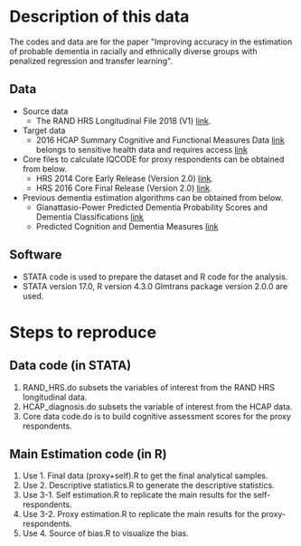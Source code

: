 # Description of this data
 The codes and data are for the paper "Improving accuracy in the estimation of probable dementia in racially and
ethnically diverse groups with penalized regression and transfer learning". 

## Data
- Source data
  - The RAND HRS Longitudinal File 2018 (V1) [link](https://hrsdata.isr.umich.edu/data-products/rand-hrs-archived-data-products).
- Target data
  -  2016 HCAP Summary Cognitive and Functional Measures Data [link](https://hrsdata.isr.umich.edu/data-products/2016-hcap-summary-cognitive-and-functional) belongs to sensitive health data and requires access [link](https://hrsdata.isr.umich.edu/data-products/sensitive-health/order-form)
- Core files to calculate IQCODE for proxy respondents can be obtained from below. 
  - HRS 2014 Core Early Release (Version 2.0) [link](https://hrsdata.isr.umich.edu/data-products/2014-hrs-core).
  - HRS 2016 Core Final Release (Version 2.0) [link](https://hrsdata.isr.umich.edu/data-products/2016-hrs-core).
- Previous dementia estimation algorithms can be obtained from below.
  -  Gianattasio-Power Predicted Dementia Probability Scores and Dementia Classifications [link](https://hrsdata.isr.umich.edu/data-products/gianattasio-power-predicted-dementia-probability-scores-and-dementia-classifications?_ga=2.244704837.1182193271.1691073106-1414241986.1689842587&_gl=1*1k7ms74*_ga*MTQxNDI0MTk4Ni4xNjg5ODQyNTg3*_ga_FF28MW3MW2*MTY5MTA3MzEwNS41LjEuMTY5MTA3MzExMC4wLjAuMA.)
  -   Predicted Cognition and Dementia Measures [link](https://hrsdata.isr.umich.edu/data-products/predicted-cognition-and-dementia-measures?_gl=1*vdt11x*_ga*MTQxNDI0MTk4Ni4xNjg5ODQyNTg3*_ga_FF28MW3MW2*MTY5MTA3MzEwNS41LjEuMTY5MTA3MzEzNC4wLjAuMA..&_ga=2.148252151.1182193271.1691073106-1414241986.1689842587)

## Software
- STATA code is used to prepare the dataset and R code for the analysis.
- STATA version 17.0, R version 4.3.0 Glmtrans package version 2.0.0 are used.

# Steps to reproduce
## Data code (in STATA)
1. RAND_HRS.do subsets the variables of interest from the RAND HRS longitudinal data.
2. HCAP_diagnosis.do subsets the variable of interest from the HCAP data.
3. Core data code.do is to build cognitive assessment scores for the proxy respondents.

## Main Estimation code (in R)
1. Use 1. Final data (proxy+self).R to get the final analytical samples.
2. Use 2. Descriptive statistics.R to generate the descriptive statistics. 
3. Use 3-1. Self estimation.R to replicate the main results for the self-respondents.
4. Use 3-2. Proxy estimation.R to replicate the main results for the proxy-respondents.
5. Use 4. Source of bias.R to visualize the bias.

